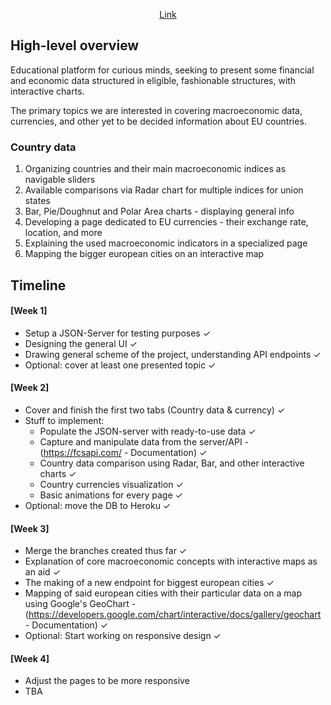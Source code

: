 <p align=center><a href="https://salerazvan.github.io/home">Link</a></p>

## High-level overview ## 
Educational platform for curious minds, seeking to present some financial and economic data structured in eligible, fashionable structures, with interactive charts.

The primary topics we are interested in covering macroeconomic data, currencies, and other yet to be decided information about EU countries. 

  ### Country data ###
  1) Organizing countries and their main macroeconomic indices as navigable sliders
  2) Available comparisons via Radar chart for multiple indices for union states
  3) Bar, Pie/Doughnut and Polar Area charts - displaying general info
  4) Developing a page dedicated to EU currencies - their exchange rate, location, and more
  5) Explaining the used macroeconomic indicators in a specialized page
  6) Mapping the bigger european cities on an interactive map

## Timeline ##

  #### [Week 1] ####
  - Setup a JSON-Server for testing purposes ✓
  - Designing the general UI ✓
  - Drawing general scheme of the project, understanding API endpoints ✓
  - Optional: cover at least one presented topic ✓

  #### [Week 2] ####
  - Cover and finish the first two tabs (Country data & currency) ✓
  - Stuff to implement: 
    - Populate the JSON-server with ready-to-use data ✓
    - Capture and manipulate data from the server/API - (https://fcsapi.com/ - Documentation) ✓
    - Country data comparison using Radar, Bar, and other interactive charts ✓
    - Country currencies visualization ✓
    - Basic animations for every page ✓
  - Optional: move the DB to Heroku ✓

  #### [Week 3] ####
  - Merge the branches created thus far ✓
  - Explanation of core macroeconomic concepts with interactive maps as an aid ✓
  - The making of a new endpoint for biggest european cities ✓
  - Mapping of said european cities with their particular data on a map using Google's GeoChart - (https://developers.google.com/chart/interactive/docs/gallery/geochart - Documentation) ✓
  - Optional: Start working on responsive design ✓

#### [Week 4] ####
  - Adjust the pages to be more responsive
  - TBA
